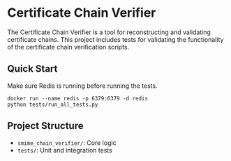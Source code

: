 # Certificate Chain Verifier

The Certificate Chain Verifier is a tool for reconstructing and validating certificate chains.
This project includes tests for validating the functionality of the certificate chain verification scripts.


## Quick Start
Make sure Redis is running before running the tests.

```shell 
docker run --name redis -p 6379:6379 -d redis
python tests/run_all_tests.py
```

## Project Structure

- `smime_chain_verifier/`: Core logic
- `tests/`: Unit and integration tests
